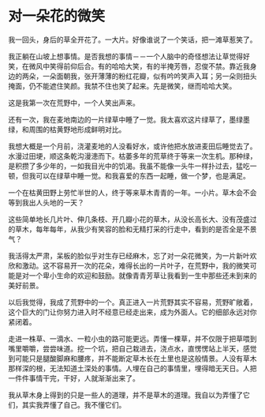 # 对一朵花的微笑

我一回头，身后的草全开花了。一大片。好像谁说了一个笑话，把一滩草惹笑了。 

我正躺在山坡上想事情。是否我想的事情－－一个人脑中的奇怪想法让草觉得好笑，在微风中笑得前仰后合。有的哈哈大笑，有的半掩芳唇，忍俊不禁。靠近我身边的两朵，一朵面朝我，张开薄薄的粉红花瓣，似有吟吟笑声入耳；另一朵则扭头掩面，仍不能遮住笑颜。我禁不住也笑了起来。先是微笑，继而哈哈大笑。 

这是我第一次在荒野中，一个人笑出声来。 

还有一次，我在麦地南边的一片绿草中睡了一觉。我太喜欢这片绿草了，墨绿墨绿，和周围的枯黄野地形成鲜明对比。 

我想大概是一个月前，浇灌麦地的人没看好水，或许他把水放进麦田后睡觉去了。水漫过田埂，顺这条乾沟漫漶而下。枯萎多年的荒草终于等来一次生机。那种绿，是积攒了多少年的，一如我目光中的饥渴。我虽不能像一头牛一样扑过去，猛吃一顿，但我可以在绿草中睡一觉。和我喜爱的东西一起睡，做一个梦，也是满足。 

一个在枯黄田野上劳忙半世的人，终于等来草木青青的一年。一小片。草木会不会等到我出人头地的一天？ 

这些简单地长几片叶、伸几条枝、开几瓣小花的草木，从没长高长大、没有茂盛过的草木，每年每年，从我少有笑容的脸和无精打采的行走中，看到的是否全是不景气？ 

我活得太严肃，呆板的脸似乎对生存已经麻木，忘了对一朵花微笑，为一片新叶欢欣和激动。这不容易开一次的花朵，难得长出的一片叶子，在荒野中，我的微笑可能是对一个卑小生命的欢迎和鼓励。就像青青芳草让我看到一生中那些还未到来的美好前景。 

以后我觉得，我成了荒野中的一个。真正进入一片荒野其实不容易，荒野旷敞着，这个巨大的门让你努力进入时不经意已经走出来，成为外面人。它的细部永远对你紧闭着。 

走进一株草、一滴水、一粒小虫的路可能更远。弄懂一棵草，并不仅限于把草喂到嘴里嚼嚼，尝尝味道。挖一个坑，把自己栽进去，浇点水，直愣愣站上半天，感觉到可能只是腿酸脚麻和腰疼，并不能断定草木长在土里也是这般情景。人没有草木那样深的根，无法知道土深处的事情。人埋在自己的事情里，埋得暗无天日。人把一件件事情干完，干好，人就渐渐出来了。 

我从草木身上得到的只是一些人的道理，并不是草木的道理。我自以为弄懂了它们，其实我弄懂了自己。我不懂它们。
 